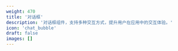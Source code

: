```yaml
---
weight: 470
title: '对话框'
description: '对话框组件，支持多种交互方式，提升用户在应用中的交互体验。'
icon: 'chat_bubble'
draft: false
images: []
---
```

<!-- 470 ~ 500 -->
